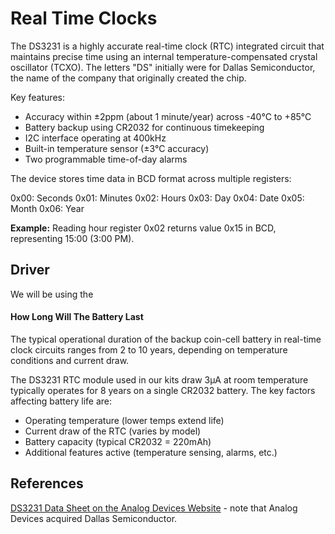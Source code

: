 # Real Time Clocks

The DS3231 is a highly accurate real-time clock (RTC) integrated circuit that maintains precise time using an internal temperature-compensated crystal oscillator (TCXO).  The letters "DS" initially were for Dallas Semiconductor,  the name of the company that originally created the chip.

Key features:

- Accuracy within ±2ppm (about 1 minute/year) across -40°C to +85°C
- Battery backup using CR2032 for continuous timekeeping
- I2C interface operating at 400kHz
- Built-in temperature sensor (±3°C accuracy)
- Two programmable time-of-day alarms

The device stores time data in BCD format across multiple registers:

0x00: Seconds
0x01: Minutes
0x02: Hours
0x03: Day
0x04: Date
0x05: Month
0x06: Year

**Example:** Reading hour register 0x02 returns value 0x15 in BCD, representing 15:00 (3:00 PM).

## Driver

We will be using the 

#### How Long Will The Battery Last

The typical operational duration of the backup coin-cell battery in real-time clock circuits ranges from 2 to 10 years, depending on temperature conditions and current draw. 

The DS3231 RTC module used in our kits draw 3μA at 
room temperature typically operates for 8 years on a single CR2032 battery.
The key factors affecting battery life are:

- Operating temperature (lower temps extend life)
- Current draw of the RTC (varies by model)
- Battery capacity (typical CR2032 = 220mAh)
- Additional features active (temperature sensing, alarms, etc.)

## References

[DS3231 Data Sheet on the Analog Devices Website](https://www.analog.com/media/en/technical-documentation/data-sheets/ds3231.pdf) - note that Analog Devices acquired Dallas Semiconductor.